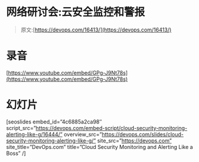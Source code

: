# 网络研讨会:云安全监控和警报

> 原文:[https://devops.com/16413/](https://devops.com/16413/)

# 录音

[https://www.youtube.com/embed/GPg-J9Nt78s](https://www.youtube.com/embed/GPg-J9Nt78s)

# 幻灯片

[seoslides embed_id=”4c6885a2ca98″ script_src=”https://devops.com/embed-script/cloud-security-monitoring-alerting-like-g/16444/” overview_src=”https://devops.com/slides/cloud-security-monitoring-alerting-like-g/” site_src=”https://devops.com” site_title=”DevOps.com” title=”Cloud Security Monitoring and Alerting Like a Boss” /]